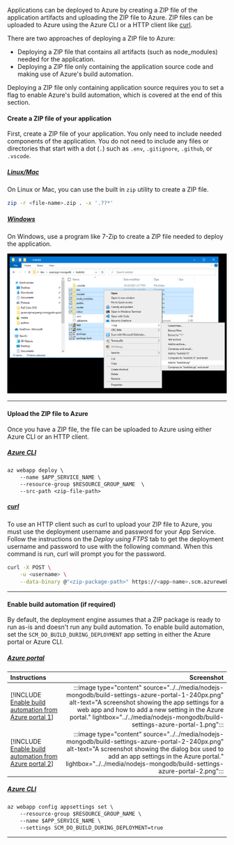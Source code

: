 Applications can be deployed to Azure by creating a ZIP file of the application artifacts and uploading the ZIP file to Azure. ZIP files can be uploaded to Azure using the Azure CLI or a HTTP client like [curl](https://curl.se/).

There are two approaches of deploying a ZIP file to Azure:

* Deploying a ZIP file that contains all artifacts (such as node_modules) needed for the application.
* Deploying a ZIP file only containing the application source code and making use of Azure's build automation.

Deploying a ZIP file only containing application source requires you to set a flag to enable Azure's build automation, which is covered at the end of this section.

#### Create a ZIP file of your application

First, create a ZIP file of your application. You only need to include needed components of the application. You do not need to include any files or directories that start with a dot (`.`) such as `.env`, `.gitignore`, `.github`, or `.vscode`.

##### [Linux/Mac](#tab/deploy-zip-linux-mac)

On Linux or Mac, you can use the built in `zip` utility to create a ZIP file.

```bash
zip -r <file-name>.zip . -x '.??*'
```

##### [Windows](#tab/deploy-zip-windows)

On Windows, use a program like 7-Zip to create a ZIP file needed to deploy the application.

![A screenshot showing files being zipped into a ZIP file using 7-Zip.](../../media/nodejs-mongodb/deploy-zip-file-windows-1.png)

---

#### Upload the ZIP file to Azure

Once you have a ZIP file, the file can be uploaded to Azure using either Azure CLI or an HTTP client.

##### [Azure CLI](#tab/deploy-instructions--zip-azcli)

```azurecli
az webapp deploy \
    --name $APP_SERVICE_NAME \
    --resource-group $RESOURCE_GROUP_NAME  \
    --src-path <zip-file-path>
```

##### [curl](#tab/deploy-instructions--zip-curl)

To use an HTTP client such as curl to upload your ZIP file to Azure, you must use the deployment username and password for your App Service. Follow the instructions on the *Deploy using FTPS* tab to get the deployment username and password to use with the following command. When this command is run, curl will prompt you for the password.

```bash
curl -X POST \
    -u <username> \
    --data-binary @"<zip-package-path>" https://<app-name>.scm.azurewebsites.net/api/publish&type=zip
```

---

#### Enable build automation (if required)

By default, the deployment engine assumes that a ZIP package is ready to run as-is and doesn't run any build automation. To enable build automation, set the `SCM_DO_BUILD_DURING_DEPLOYMENT` app setting in either the Azure portal or Azure CLI.

##### [Azure portal](#tab/deploy-instructions-azportal)

| Instructions    | Screenshot |
|:----------------|-----------:|
| [!INCLUDE [Enable build automation from Azure portal 1](<./build-settings-azure-portal-1.md>)] | :::image type="content" source="../../media/nodejs-mongodb/build-settings-azure-portal-1-240px.png" alt-text="A screenshot showing the app settings for a web app and how to add a new setting in the Azure portal." lightbox="../../media/nodejs-mongodb/build-settings-azure-portal-1.png"::: |
| [!INCLUDE [Enable build automation from Azure portal 2](<./build-settings-azure-portal-2.md>)] | :::image type="content" source="../../media/nodejs-mongodb/build-settings-azure-portal-2-240px.png" alt-text="A screenshot showing the dialog box used to add an app settings in the Azure portal." lightbox="../../media/nodejs-mongodb/build-settings-azure-portal-2.png"::: |

##### [Azure CLI](#tab/deploy-instructions-azcli)

```azurecli
az webapp config appsettings set \
    --resource-group $RESOURCE_GROUP_NAME \
    --name $APP_SERVICE_NAME \
    --settings SCM_DO_BUILD_DURING_DEPLOYMENT=true
```

---
